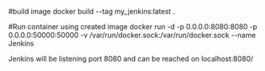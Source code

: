 #build image
docker build --tag my_jenkins:latest .

#Run container using created image
docker run -d -p 0.0.0.0:8080:8080 -p 0.0.0.0:50000:50000  -v /var/run/docker.sock:/var/run/docker.sock --name Jenkins <image name>

Jenkins will be listening port 8080 and can be reached on localhost:8080/
